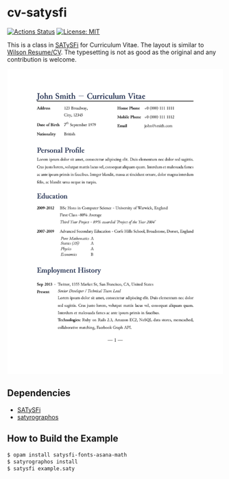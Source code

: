 cv-satysfi
==========

[![Actions Status](https://github.com/MasWag/cv-satysfi/workflows/build/badge.svg)](https://github.com/MasWag/cv-satysfi/actions)
[![License: MIT](https://img.shields.io/badge/License-MIT-yellow.svg)](./LICENSE)

This is a class in [SATySFi](https://github.com/gfngfn/SATySFi) for Curriculum Vitae. The layout is similar to [Wilson Resume/CV](https://github.com/watsonbox/cv_template_2004). The typesetting is not as good as the original and any contribution is welcome.

![an example of CV](./example.png)

Dependencies
------------

- [SATySFi](https://github.com/gfngfn/SATySFi)
- [satyrographos](https://github.com/na4zagin3/satyrographos)

How to Build the Example
------------------------

```shell
$ opam install satysfi-fonts-asana-math
$ satyrographos install
$ satysfi example.saty
```

